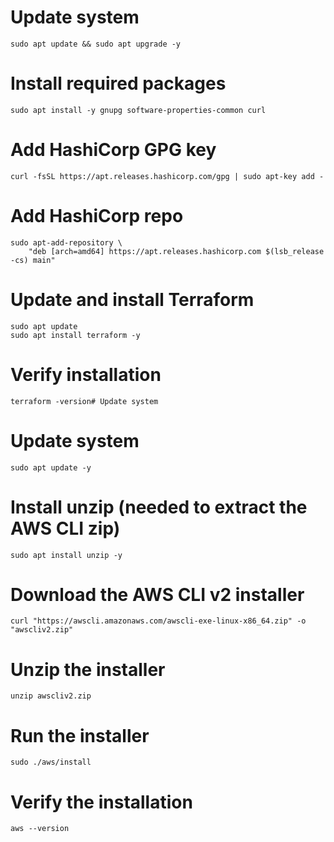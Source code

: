 
# Update system
    sudo apt update && sudo apt upgrade -y

# Install required packages
    sudo apt install -y gnupg software-properties-common curl

# Add HashiCorp GPG key
    curl -fsSL https://apt.releases.hashicorp.com/gpg | sudo apt-key add -

# Add HashiCorp repo
    sudo apt-add-repository \
        "deb [arch=amd64] https://apt.releases.hashicorp.com $(lsb_release -cs) main"

# Update and install Terraform
    sudo apt update
    sudo apt install terraform -y

# Verify installation
    terraform -version# Update system



# Update system
    sudo apt update -y

# Install unzip (needed to extract the AWS CLI zip)
    sudo apt install unzip -y

# Download the AWS CLI v2 installer
    curl "https://awscli.amazonaws.com/awscli-exe-linux-x86_64.zip" -o "awscliv2.zip"

# Unzip the installer
    unzip awscliv2.zip

# Run the installer
    sudo ./aws/install

# Verify the installation
    aws --version



